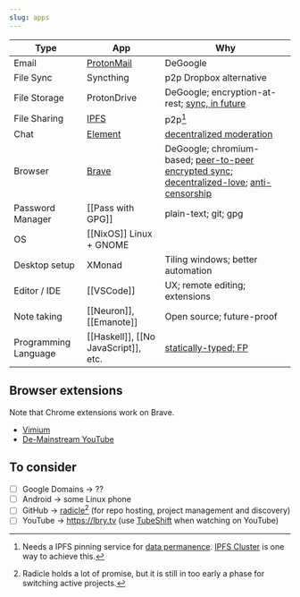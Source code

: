 ```yaml
---
slug: apps
---
```


| Type                 | App                                   | Why                                                                                                                                                                                                               |
| -------------------- | ------------------------------------- | ----------------------------------------------------------------------------------------------------------------------------------------------------------------------------------------------------------------- |
| Email                | [ProtonMail](https://protonmail.com/) | DeGoogle                                                                                                                                                                                                          |
| File Sync            | Syncthing                             | p2p Dropbox alternative                                                                                                                                                                                           |
| File Storage         | ProtonDrive                           | DeGoogle; encryption-at-rest; [sync, in future][pd-sync]                                                                                                                                                          |
| File Sharing         | [IPFS]                                | p2p[^ipfspinning]                                                                                                                                                                                                 |
| Chat                 | [Element]                             | [decentralized moderation]                                                                                                                                                                                        |
| Browser              | [Brave](https://brave.com/)           | DeGoogle; chromium-based; [peer-to-peer encrypted sync][brave-sync]; [decentralized-love](https://brave.com/ipfs-support/); [anti-censorship](https://www.theregister.com/2021/03/03/brave_buys_a_search_engine/) |
| Password Manager     | [[Pass with GPG]]                     | plain-text; git; gpg                                                                                                                                                                                              |
| OS                   | [[NixOS]] Linux  + GNOME              |
| Desktop setup        | XMonad                                | Tiling windows; better automation                                                                                                                                                                                 |
| Editor / IDE         | [[VSCode]]                            | UX; remote editing; extensions                                                                                                                                                                                    |
| Note taking          | [[Neuron]], [[Emanote]]               | Open source; future-proof                                                                                                                                                                                         |
| Programming Language | [[Haskell]], [[No JavaScript]], etc.  | [statically-typed; FP](https://wiki.haskell.org/Why_Haskell_matters)                                                                                                                                              |

[IPFS]: https://ipfs.io/
[Element]: https://element.io/
[decentralized moderation]: https://matrix.org/blog/2020/10/19/combating-abuse-in-matrix-without-backdoors
[pass]: https://www.passwordstore.org/

## Browser extensions

Note that Chrome extensions work on Brave.

* [Vimium](https://vimium.github.io/)
* [De-Mainstream YouTube](https://demainstream.com/)

## To consider

- [ ] Google Domains -> ??
- [ ] Android -> some Linux phone
- [ ] GitHub -> [radicle](https://radicle.xyz/)[^radicle] (for repo hosting, project management and discovery)
- [ ] YouTube -> https://lbry.tv (use [TubeShift](https://www.tubeshift.info/) when watching on YouTube)

[^radicle]: Radicle holds a lot of promise, but it is still in too early a phase for switching active projects.
[^ipfspinning]: Needs a IPFS pinning service for [data permanence](https://docs.ipfs.io/concepts/persistence/). [IPFS Cluster](https://cluster.ipfs.io/) is one way to achieve this.

[brave-sync]: https://support.brave.com/hc/en-us/articles/360021218111-How-do-I-set-up-Sync-
[pd-sync]: https://old.reddit.com/r/ProtonMail/comments/j2isz7/version_410_is_here/g77goh0/?context=3
